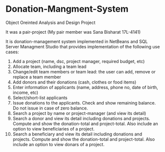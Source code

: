# Donation-Mangment-System
Object Oreinted Analysis and Design Project

It was a pair-project (My pair member was Sana Bisharat 17L-4141)

It is donation-management system implemented in NetBeans and SQL Server Managment Studio that provides implementation of the following use cases:
1.	Add a project (name, dsc, project manager, required budget, etc)
2.	Allocate team, including a team lead
3.	Change/edit team members or team lead: the user can add, remove or replace a team member
4.	Add donors and their donations (cash, clothes or food items)
5.	Enter information of applicants (name, address, phone no, date of birth, income, etc)
6.	Select/short-list applicants
7.	Issue donations to the applicants. Check and show remaining balance. Do not issue in case of zero balance.
8.	Search a project by name or project-manager (and view its detail)
9.	Search a donor and view its detail including donations and projects. Compute and show the donation-total and project-total. Also include an option to view beneficiaries of a project.
10.	Search a beneficiary and view its detail including donations and projects. Compute and show the donation-total and project-total. Also include an option to view donars of a project.

